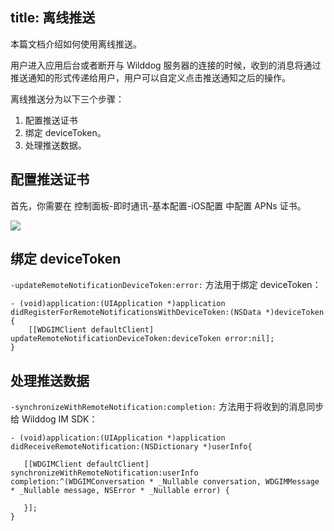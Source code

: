 title: 离线推送 
---
本篇文档介绍如何使用离线推送。

用户进入应用后台或者断开与 Wilddog 服务器的连接的时候，收到的消息将通过推送通知的形式传递给用户，用户可以自定义点击推送通知之后的操作。

离线推送分为以下三个步骤：
1. 配置推送证书
2. 绑定 deviceToken。
3. 处理推送数据。

## 配置推送证书
首先，你需要在 控制面板-即时通讯-基本配置-iOS配置 中配置 APNs 证书。

![](http://ocpo37x5v.bkt.clouddn.com/2016-11-26-iOS%20push.jpg)


## 绑定 deviceToken
`-updateRemoteNotificationDeviceToken:error:` 方法用于绑定 deviceToken：

```objc
- (void)application:(UIApplication *)application didRegisterForRemoteNotificationsWithDeviceToken:(NSData *)deviceToken
{
    [[WDGIMClient defaultClient] updateRemoteNotificationDeviceToken:deviceToken error:nil];
}
```

## 处理推送数据
`-synchronizeWithRemoteNotification:completion:` 方法用于将收到的消息同步给 Wilddog IM SDK：


```objc
- (void)application:(UIApplication *)application didReceiveRemoteNotification:(NSDictionary *)userInfo{
    
   [[WDGIMClient defaultClient] synchronizeWithRemoteNotification:userInfo completion:^(WDGIMConversation * _Nullable conversation, WDGIMMessage * _Nullable message, NSError * _Nullable error) {
        
   }];
}
    
```